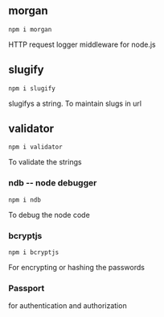 ## morgan

```
npm i morgan
```

HTTP request logger middleware for node.js

## slugify

```
npm i slugify
```

slugifys a string. To maintain slugs in url

## validator

```
npm i validator
```

To validate the strings

### ndb -- node debugger

```
npm i ndb
```

To debug the node code

### bcryptjs

```
npm i bcryptjs
```

For encrypting or hashing the passwords

### Passport

for authentication and authorization
